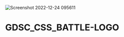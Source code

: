 ![Screenshot 2022-12-24 095611](https://user-images.githubusercontent.com/94691076/209421147-a9a3136c-ea34-4cd4-be5e-cf29859ba6a0.png)
# GDSC_CSS_BATTLE-LOGO
